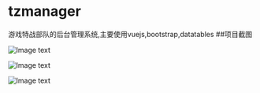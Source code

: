 # tzmanager
游戏特战部队的后台管理系统,主要使用vuejs,bootstrap,datatables
##项目截图  

![Image text](https://github.com/yueqjGithub/tzmanager/img-floader/049e92a12850e5449a4ca90f8763d2c3.png)  

![Image text](https://github.com/yueqjGithub/tzmanager/img-floader/6050fc12da4f3e438d841031512b84bd.png)  

![Image text](https://github.com/yueqjGithub/tzmanager/img-floader/bf8142eb9fb2f0438b53149101e8747a.png)  

      
